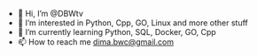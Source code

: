 - 👋 Hi, I’m @DBWtv
- 👀 I’m interested in Python, Cpp, GO, Linux and more other stuff
- 🌱 I’m currently learning Python, SQL, Docker, GO, Cpp
- 📫 How to reach me dima.bwc@gmail.com

<!---
DBWtv/DBWtv is a ✨ special ✨ repository because its `README.md` (this file) appears on your GitHub profile.
You can click the Preview link to take a look at your changes.
- 💞️ I’m looking to collaborate on web projects
--->

